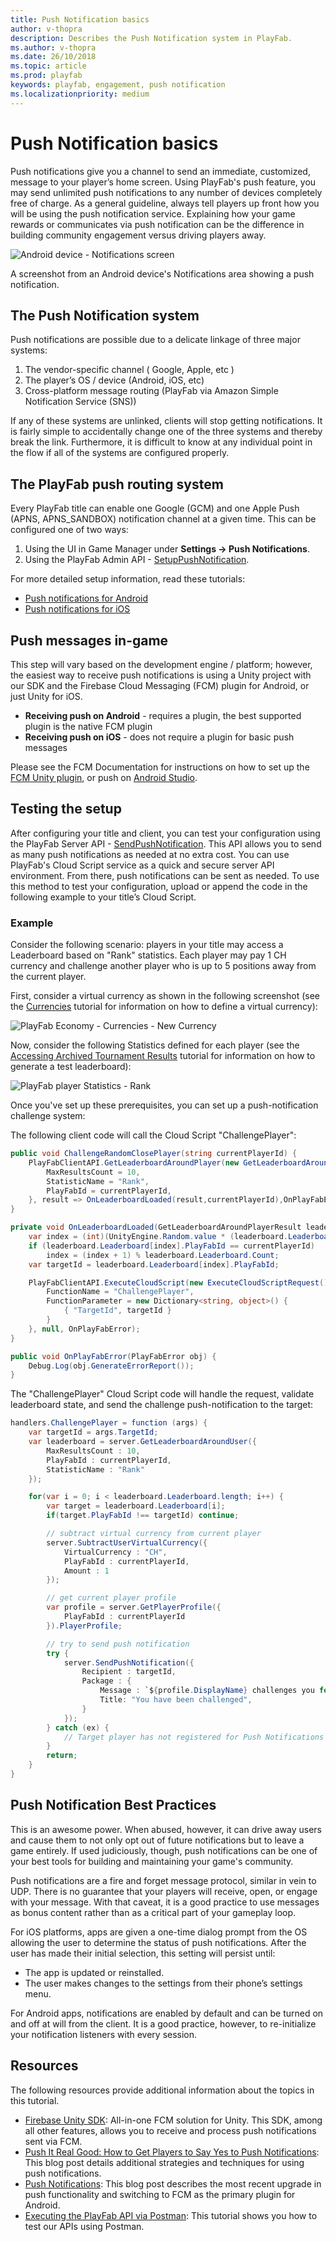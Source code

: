 ```yaml
---
title: Push Notification basics
author: v-thopra
description: Describes the Push Notification system in PlayFab.
ms.author: v-thopra
ms.date: 26/10/2018
ms.topic: article
ms.prod: playfab
keywords: playfab, engagement, push notification
ms.localizationpriority: medium
---
```


# Push Notification basics

Push notifications give you a channel to send an immediate, customized, message to your player’s home screen. Using PlayFab's push feature, you may send unlimited push notifications to any number of devices completely free of charge. As a general guideline, always tell players up front how you will be using the push notification service. Explaining how your game rewards or communicates via push notification can be the difference in building community engagement versus driving players away.

![Android device - Notifications screen](../media/tutorials/android-notifications-screen.png)  

A screenshot from an Android device's Notifications area showing a push notification.

## The Push Notification system

Push notifications are possible due to a delicate linkage of three major systems:

1. The vendor-specific channel ( Google, Apple, etc )
2. The player’s OS / device (Android, iOS, etc)
3. Cross-platform message routing (PlayFab via Amazon Simple Notification Service (SNS))

If any of these systems are unlinked, clients will stop getting notifications. It is fairly simple to accidentally change one of the three systems and thereby break the link. Furthermore, it is difficult to know at any individual point in the flow if all of the systems are configured properly.

## The PlayFab push routing system

Every PlayFab title can enable one Google (GCM) and one Apple Push (APNS, APNS_SANDBOX) notification channel at a given time. This can be configured one of two ways:

1. Using the UI in Game Manager under **Settings -> Push Notifications**.
2. Using the PlayFab Admin API - [SetupPushNotification](xref:titleid.playfabapi.com.admin.title-widedatamanagement.setuppushnotification).

For more detailed setup information, read these tutorials:

- [Push notifications for Android](push-notifications-for-android.md)
- [Push notifications for iOS](push-notifications-for-ios.md)

## Push messages in-game

This step will vary based on the development engine / platform; however, the easiest way to receive push notifications is using a Unity project with our SDK and the Firebase Cloud Messaging (FCM) plugin for Android, or just Unity for iOS.

- **Receiving push on Android** - requires a plugin, the best supported plugin is the native FCM plugin
- **Receiving push on iOS** - does not require a plugin for basic push messages

Please see the FCM Documentation for instructions on how to set up the [FCM Unity plugin](https://firebase.google.com/docs/cloud-messaging/unity/client), or push on [Android Studio](https://firebase.google.com/docs/cloud-messaging/android/client).

## Testing the setup

After configuring your title and client, you can test your configuration using the PlayFab Server API - [SendPushNotification](xref:titleid.playfabapi.com.server.accountmanagement.sendpushnotification). This API allows you to send as many push notifications as needed at no extra cost. You can use PlayFab's Cloud Script service as a quick and secure server API environment. From there, push notifications can be sent as needed. To use this method to test your configuration, upload or append the code in the following example to your title’s Cloud Script.

### Example

Consider the following scenario: players in your title may access a Leaderboard based on "Rank" statistics. Each player may pay 1 CH currency and challenge another player who is up to 5 positions away from the current player.

First, consider a virtual currency as shown in the following screenshot (see the [Currencies](../../commerce/economy/currencies.md) tutorial for information on how to define a virtual currency):

![PlayFab Economy - Currencies - New Currency](../media/tutorials/playfab-new-currency.png)

Now, consider the following Statistics defined for each player (see the [Accessing Archived Tournament Results](../../social/tournaments-leaderboards/accessing-archived-tournament-results.md) tutorial for information on how to generate a test leaderboard):

![PlayFab player Statistics - Rank](../media/tutorials/playfab-statistics-player-rank.png)  

Once you've set up these prerequisites, you can set up a push-notification challenge system:

The following client code will call the Cloud Script "ChallengePlayer":

```csharp
public void ChallengeRandomClosePlayer(string currentPlayerId) {
    PlayFabClientAPI.GetLeaderboardAroundPlayer(new GetLeaderboardAroundPlayerRequest() {
        MaxResultsCount = 10,
        StatisticName = "Rank",
        PlayFabId = currentPlayerId,
    }, result => OnLeaderboardLoaded(result,currentPlayerId),OnPlayFabError);
}

private void OnLeaderboardLoaded(GetLeaderboardAroundPlayerResult leaderboard, string currentPlayerId) {
    var index = (int)(UnityEngine.Random.value * (leaderboard.Leaderboard.Count-1));
    if (leaderboard.Leaderboard[index].PlayFabId == currentPlayerId)
        index = (index + 1) % leaderboard.Leaderboard.Count;
    var targetId = leaderboard.Leaderboard[index].PlayFabId;

    PlayFabClientAPI.ExecuteCloudScript(new ExecuteCloudScriptRequest() {
        FunctionName = "ChallengePlayer",
        FunctionParameter = new Dictionary<string, object>() {
            { "TargetId", targetId }
        }
    }, null, OnPlayFabError);
}

public void OnPlayFabError(PlayFabError obj) {
    Debug.Log(obj.GenerateErrorReport());
}
```

The "ChallengePlayer" Cloud Script code will handle the request, validate leaderboard state, and send the challenge push-notification to the target:

```csharp
handlers.ChallengePlayer = function (args) {
    var targetId = args.TargetId;
    var leaderboard = server.GetLeaderboardAroundUser({
        MaxResultsCount : 10,
        PlayFabId : currentPlayerId,
        StatisticName : "Rank"
    });

    for(var i = 0; i < leaderboard.Leaderboard.length; i++) {
        var target = leaderboard.Leaderboard[i];
        if(target.PlayFabId !== targetId) continue;

        // subtract virtual currency from current player
        server.SubtractUserVirtualCurrency({
            VirtualCurrency : "CH",
            PlayFabId : currentPlayerId,
            Amount : 1
        });

        // get current player profile
        var profile = server.GetPlayerProfile({
            PlayFabId : currentPlayerId
        }).PlayerProfile;

        // try to send push notification
        try {
            server.SendPushNotification({
                Recipient : targetId,
                Package : {
                    Message : `${profile.DisplayName} challenges you for a battle!`,
                    Title: "You have been challenged",
                }
            });
        } catch (ex) {
            // Target player has not registered for Push Notifications
        }
        return;
    }
}
```

## Push Notification Best Practices

This is an awesome power. When abused, however, it can drive away users and cause them to not only opt out of future notifications but to leave a game entirely. If used judiciously, though, push notifications can be one of your best tools for building and maintaining your game's community.

Push notifications are a fire and forget message protocol, similar in vein to UDP. There is no guarantee that your players will receive, open, or engage with your message. With that caveat, it is a good practice to use messages as bonus content rather than as a critical part of your gameplay loop.

For iOS platforms, apps are given a one-time dialog prompt from the OS allowing the user to determine the status of push notifications. After the user has made their initial selection, this setting will persist until:

- The app is updated or reinstalled.
- The user makes changes to the settings from their phone’s settings menu.

For Android apps, notifications are enabled by default and can be turned on and off at will from the client. It is a good practice, however, to re-initialize your notification listeners with every session.

## Resources

The following resources provide additional information about the topics in this tutorial.

- [Firebase Unity SDK](https://firebase.google.com/docs/unity/setup): All-in-one FCM solution for Unity. This SDK, among all other features, allows you to receive and process push notifications sent via FCM.
- [Push It Real Good: How to Get Players to Say Yes to Push Notifications](https://blog.playfab.com/blog/push-it-real-good-how-get-players-say-yes-push-notifications/): This blog post details additional strategies and techniques for using push notifications.
- [Push Notifications](https://blog.playfab.com/blog/push-sep-17): This blog post describes the most recent upgrade in push functionality and switching to FCM as the primary plugin for Android.
- [Executing the PlayFab API via Postman](../../config/dev-test-live/executing-the-playfab-api-via-postman.md): This tutorial shows you how to test our APIs using Postman.
